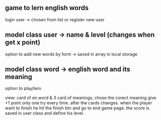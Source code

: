 game to lern english words
-----
login user -> chosen from list
or
register new user 

model class user -> name & level (changes when get x point)
-----
option to add new words by form -> saved in array in local storage

model class word -> english word and its meaning
-----
option to play/lern

view: card of en.word & 3 card of meanings, chose the corect meaning give +1 point
    only one try every time.
    after the cards changes.
    when the player want to finish he hit the finish btn and go to end game page.
    the score is saved in user class and define his level.

